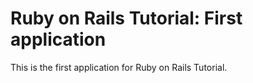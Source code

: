 # Ruby on Rails Tutorial: First application
This is the first application for Ruby on Rails Tutorial.